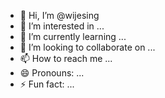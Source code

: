 - 👋 Hi, I’m @wijesing
- 👀 I’m interested in ...
- 🌱 I’m currently learning ...
- 💞️ I’m looking to collaborate on ...
- 📫 How to reach me ...
- 😄 Pronouns: ...
- ⚡ Fun fact: ...

<!---
wijesing/wijesing is a ✨ special ✨ repository because its `README.md` (this file) appears on your GitHub profile.
You can click the Preview link to take a look at your changes.
--->
